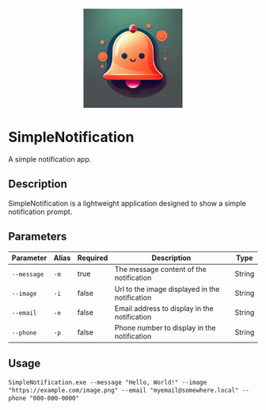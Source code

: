 <p align="center">
  <img src="./res/SimpleNotification.jpeg" alt="Simple Notification Icon" width="200">
  </p>

  # SimpleNotification

  A simple notification app.

  ## Description

  SimpleNotification is a lightweight application designed to show a simple notification prompt.

  ## Parameters

  | Parameter   | Alias | Required | Description                                    | Type   |
  | ----------- | ----- | -------- | ---------------------------------------------- | ------ |
  | `--message` | `-m`  | true     | The message content of the notification        | String |
  | `--image`   | `-i`  | false    | Url to the image displayed in the notification | String |
  | `--email`   | `-e`  | false    | Email address to display in the notification   | String |
  | `--phone`   | `-p`  | false    | Phone number to display in the notification    | String |

  ## Usage

  ```shell
  SimpleNotification.exe --message "Hello, World!" --image "https://example.com/image.png" --email "myemail@somewhere.local" --phone "000-000-0000"
  ```